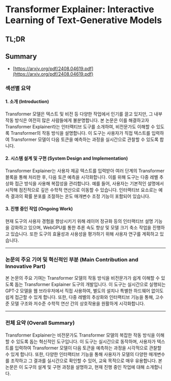# Transformer Explainer: Interactive Learning of Text-Generative Models
## TL;DR
## Summary
- [https://arxiv.org/pdf/2408.04619.pdf](https://arxiv.org/pdf/2408.04619.pdf)

### 섹션별 요약

#### 1. 소개 (Introduction)
Transformer 모델은 텍스트 및 비전 등 다양한 작업에서 인기를 끌고 있지만, 그 내부 작동 방식은 여전히 많은 사람들에게 불분명합니다. 본 논문은 이를 해결하고자 Transformer Explainer라는 인터랙티브 도구를 소개하여, 비전문가도 이해할 수 있도록 Transformer의 작동 방식을 설명합니다. 이 도구는 사용자가 직접 텍스트를 입력하여 Transformer 모델이 다음 토큰을 예측하는 과정을 실시간으로 관찰할 수 있도록 합니다.

#### 2. 시스템 설계 및 구현 (System Design and Implementation)
Transformer Explainer는 사용자 제공 텍스트를 입력받아 여러 단계의 Transformer 블록을 통해 처리한 후, 다음 토큰 예측을 시각화합니다. 이를 위해 도구는 다중 레벨 추상화 접근 방식을 사용해 복잡성을 관리합니다. 예를 들어, 사용자는 기본적인 설명에서 시작해 점진적으로 깊은 수학적 연산으로 이동할 수 있습니다. 인터랙티브 요소로는 예측 결과의 확률 분포를 조절하는 온도 매개변수 조정 기능이 포함되어 있습니다.

#### 3. 진행 중인 작업 (Ongoing Work)
현재 도구의 사용자 경험을 향상시키기 위해 레이어 정규화 등의 인터랙티브 설명 기능을 강화하고 있으며, WebGPU를 통한 추론 속도 향상 및 모델 크기 축소 작업을 진행하고 있습니다. 또한 도구의 효율성과 사용성을 평가하기 위해 사용자 연구를 계획하고 있습니다.

---

### 논문의 주요 기여 및 혁신적인 부분 (Main Contribution and Innovative Part)

본 논문의 주요 기여는 Transformer 모델의 작동 방식을 비전문가가 쉽게 이해할 수 있도록 돕는 Transformer Explainer 도구의 개발입니다. 이 도구는 실시간으로 실행되는 GPT-2 모델을 웹 브라우저에서 직접 사용하여, 별도의 설치나 특별한 하드웨어 없이도 쉽게 접근할 수 있게 합니다. 또한, 다중 레벨의 추상화와 인터랙티브 기능을 통해, 고수준 모델 구조와 저수준 수학적 연산 간의 상호작용을 원활하게 시각화합니다.

---

### 전체 요약 (Overall Summary)
Transformer Explainer는 비전문가도 Transformer 모델의 복잡한 작동 방식을 이해할 수 있도록 돕는 혁신적인 도구입니다. 이 도구는 실시간으로 동작하며, 사용자가 텍스트를 입력하여 Transformer 모델이 다음 토큰을 예측하는 과정을 시각적으로 관찰할 수 있게 합니다. 또한, 다양한 인터랙티브 기능을 통해 사용자가 모델의 다양한 매개변수를 조작하고 그 결과를 실시간으로 확인할 수 있어, 교육 목적으로 매우 유용합니다. 본 논문은 이 도구의 설계 및 구현 과정을 설명하고, 현재 진행 중인 작업에 대해 소개합니다.